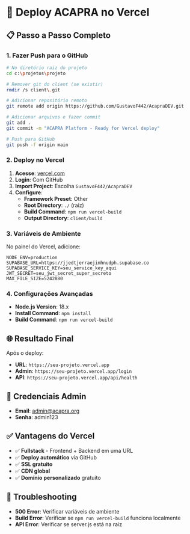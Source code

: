 # 🚀 Deploy ACAPRA no Vercel

## 📋 Passo a Passo Completo

### **1. Fazer Push para o GitHub**
```bash
# No diretório raiz do projeto
cd c:\projetos\projeto

# Remover git do client (se existir)
rmdir /s client\.git

# Adicionar repositório remoto
git remote add origin https://github.com/GustavoF442/AcapraDEV.git

# Adicionar arquivos e fazer commit
git add .
git commit -m "ACAPRA Platform - Ready for Vercel deploy"

# Push para GitHub
git push -f origin main
```

### **2. Deploy no Vercel**

1. **Acesse**: [vercel.com](https://vercel.com)
2. **Login**: Com GitHub
3. **Import Project**: Escolha `GustavoF442/AcapraDEV`
4. **Configure**:
   - **Framework Preset**: Other
   - **Root Directory**: `./` (raiz)
   - **Build Command**: `npm run vercel-build`
   - **Output Directory**: `client/build`

### **3. Variáveis de Ambiente**
No painel do Vercel, adicione:

```env
NODE_ENV=production
SUPABASE_URL=https://jjedtjerraejimhnudph.supabase.co
SUPABASE_SERVICE_KEY=seu_service_key_aqui
JWT_SECRET=seu_jwt_secret_super_secreto
MAX_FILE_SIZE=5242880
```

### **4. Configurações Avançadas**
- **Node.js Version**: 18.x
- **Install Command**: `npm install`
- **Build Command**: `npm run vercel-build`

## 🌐 Resultado Final

Após o deploy:
- **URL**: `https://seu-projeto.vercel.app`
- **Admin**: `https://seu-projeto.vercel.app/login`
- **API**: `https://seu-projeto.vercel.app/api/health`

## 🔑 Credenciais Admin
- **Email**: admin@acapra.org  
- **Senha**: admin123

## ✅ Vantagens do Vercel
- ✅ **Fullstack** - Frontend + Backend em uma URL
- ✅ **Deploy automático** via GitHub
- ✅ **SSL gratuito**
- ✅ **CDN global**
- ✅ **Domínio personalizado** gratuito

## 🐛 Troubleshooting
- **500 Error**: Verificar variáveis de ambiente
- **Build Error**: Verificar se `npm run vercel-build` funciona localmente
- **API Error**: Verificar se server.js está na raiz
